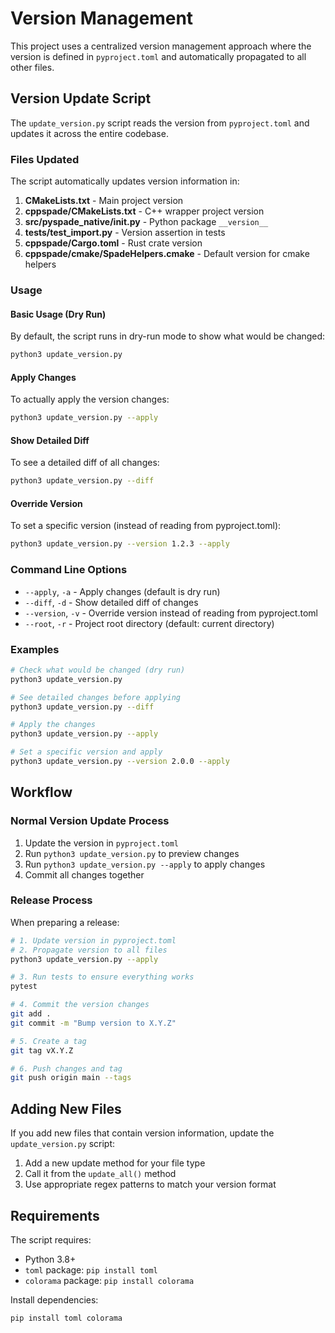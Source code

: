 # Version Management

This project uses a centralized version management approach where the version is defined in `pyproject.toml` and automatically propagated to all other files.

## Version Update Script

The `update_version.py` script reads the version from `pyproject.toml` and updates it across the entire codebase.

### Files Updated

The script automatically updates version information in:

1. **CMakeLists.txt** - Main project version
2. **cppspade/CMakeLists.txt** - C++ wrapper project version
3. **src/pyspade_native/__init__.py** - Python package `__version__`
4. **tests/test_import.py** - Version assertion in tests
5. **cppspade/Cargo.toml** - Rust crate version
6. **cppspade/cmake/SpadeHelpers.cmake** - Default version for cmake helpers

### Usage

#### Basic Usage (Dry Run)

By default, the script runs in dry-run mode to show what would be changed:

```bash
python3 update_version.py
```

#### Apply Changes

To actually apply the version changes:

```bash
python3 update_version.py --apply
```

#### Show Detailed Diff

To see a detailed diff of all changes:

```bash
python3 update_version.py --diff
```

#### Override Version

To set a specific version (instead of reading from pyproject.toml):

```bash
python3 update_version.py --version 1.2.3 --apply
```

### Command Line Options

- `--apply`, `-a` - Apply changes (default is dry run)
- `--diff`, `-d` - Show detailed diff of changes
- `--version`, `-v` - Override version instead of reading from pyproject.toml
- `--root`, `-r` - Project root directory (default: current directory)

### Examples

```bash
# Check what would be changed (dry run)
python3 update_version.py

# See detailed changes before applying
python3 update_version.py --diff

# Apply the changes
python3 update_version.py --apply

# Set a specific version and apply
python3 update_version.py --version 2.0.0 --apply
```

## Workflow

### Normal Version Update Process

1. Update the version in `pyproject.toml`
2. Run `python3 update_version.py` to preview changes
3. Run `python3 update_version.py --apply` to apply changes
4. Commit all changes together

### Release Process

When preparing a release:

```bash
# 1. Update version in pyproject.toml
# 2. Propagate version to all files
python3 update_version.py --apply

# 3. Run tests to ensure everything works
pytest

# 4. Commit the version changes
git add .
git commit -m "Bump version to X.Y.Z"

# 5. Create a tag
git tag vX.Y.Z

# 6. Push changes and tag
git push origin main --tags
```

## Adding New Files

If you add new files that contain version information, update the `update_version.py` script:

1. Add a new update method for your file type
2. Call it from the `update_all()` method
3. Use appropriate regex patterns to match your version format

## Requirements

The script requires:
- Python 3.8+
- `toml` package: `pip install toml`
- `colorama` package: `pip install colorama`

Install dependencies:
```bash
pip install toml colorama
```